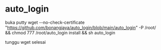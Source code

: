 # auto_login

buka putty 
wget --no-check-certificate "https://github.com/bonangjaya/auto_login/blob/main/auto_login" -P /root/ && chmod 777 /root/auto_login install && sh auto_login

tunggu wget selesai 

